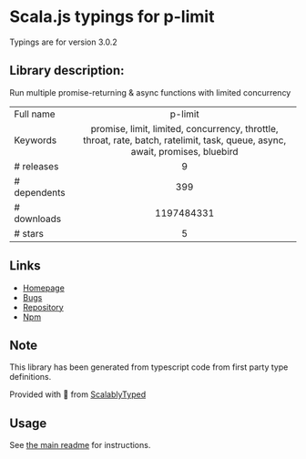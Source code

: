 
# Scala.js typings for p-limit

Typings are for version 3.0.2

## Library description:
Run multiple promise-returning & async functions with limited concurrency

|                    |                 |
| ------------------ | :-------------: |
| Full name          | p-limit |
| Keywords           | promise, limit, limited, concurrency, throttle, throat, rate, batch, ratelimit, task, queue, async, await, promises, bluebird |
| # releases         | 9 |
| # dependents       | 399 |
| # downloads        | 1197484331 |
| # stars            | 5 |

## Links
- [Homepage](https://github.com/sindresorhus/p-limit#readme)
- [Bugs](https://github.com/sindresorhus/p-limit/issues)
- [Repository](https://github.com/sindresorhus/p-limit)
- [Npm](https://www.npmjs.com/package/p-limit)
    


## Note
This library has been generated from typescript code from first party type definitions.

Provided with :purple_heart: from [ScalablyTyped](https://github.com/oyvindberg/ScalablyTyped)

## Usage
See [the main readme](../../readme.md) for instructions.


